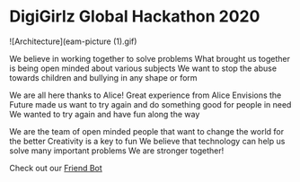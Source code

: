 # DigiGirlz Global Hackathon 2020

![Architecture](eam-picture (1).gif)

We believe in working together to solve problems
What brought us together is being open minded about various subjects
We want to stop the abuse towards children and bullying in any shape or form

We are all here thanks to Alice! 
Great experience from Alice Envisions the Future made us want to try again and do something good for people in need
We wanted to try again and have fun along the way

We are the team of open minded people that want to change the world for the better
Creativity is a key to fun
We believe that technology can help us solve many important problems
We are stronger together!

Check out our <a href="https://mariamagdalenaszym.wixsite.com/mojawitryna/" target="_blank">Friend Bot</a>
